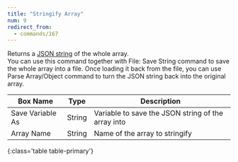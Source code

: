 ```yaml
---
title: "Stringify Array"
num: 9
redirect_from:
  - commands/167
---
```


Returns a [JSON string](https://www.w3schools.com/js/js_json_intro.asp) of the whole array.\
You can use this command together with File: Save String command to save the whole array into a file. Once loading it back from the file, you can use Parse Array/Object command to turn the JSON string back into the original array. 

| Box Name | Type | Description | 
|-------|--------|--------
|Save Variable As	|String	| Variable to save the JSON string of the array into
|Array Name|String|Name of the array to stringify
{:class='table table-primary'}







